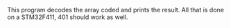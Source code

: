 This program decodes the array coded and prints the result. All that is done on a STM32F411, 401 should work as well.